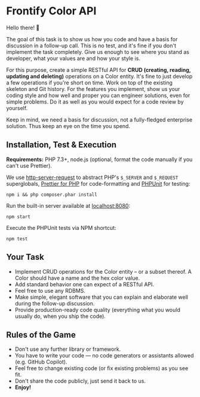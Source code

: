 # Frontify Color API

Hello there! 👋

The goal of this task is to show us how you code and have a basis for discussion in a follow-up call. This is no test,
and it's fine if you don't implement the task completely. Give us enough to see where you stand as developer, what your
values are and how your style is.

For this purpose, create a simple RESTful API for **CRUD (creating, reading, updating and deleting)** operations  on a 
Color entity. It's fine to just develop a few operations if you're short on time. Work on top of the existing skeleton 
and Git history. For the features you implement, show us your coding style and how well and proper you can engineer 
solutions, even for simple problems. Do it as well as you would expect for a code review by yourself.

Keep in mind, we need a basis for discussion, not a fully-fledged enterprise solution. Thus keep an eye on the time you 
spend.

## Installation, Test & Execution

**Requirements:** PHP 7.3+, node.js (optional, format the code manually if you can't use Prettier).

We use [http-server-request](https://github.com/sunrise-php/http-server-request) to abstract PHP's `$_SERVER`
and `$_REQUEST` superglobals, [Prettier for PHP](https://github.com/prettier/plugin-php) for code-formatting
and [PHPUnit](https://phpunit.de/) for testing:

```shell
npm i && php composer.phar install
```

Run the built-in server available at [localhost:8080](http://localhost:8080):

```shell
npm start
```

Execute the PHPUnit tests via NPM shortcut:

```shell
npm test
```

## Your Task

- Implement CRUD operations for the Color entity – or a subset thereof. A Color should have a name and the hex color 
  value.
- Add standard behavior one can expect of a RESTful API.
- Feel free to use any RDBMS.
- Make simple, elegant software that you can explain and elaborate well during the follow-up discussion.
- Provide production-ready code quality (everything what you would usually do, when you ship the code).

## Rules of the Game

- Don't use any further library or framework.
- You have to write your code — no code generators or assistants allowed (e.g. GitHub Copilot).
- Feel free to change existing code (or fix existing problems) as you see fit.
- Don't share the code publicly, just send it back to us.
- **Enjoy!**
